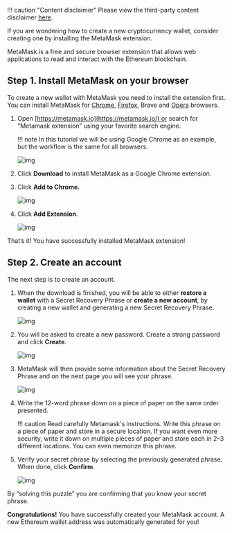 !!! caution "Content disclaimer"
    Please view the third-party content disclaimer [<ins>here</ins>](https://github.com/0xPolygon/wiki/blob/master/CONTENT_DISCLAIMER.md).

If you are wondering how to create a new cryptocurrency wallet, consider creating one by installing the MetaMask extension.

MetaMask is a free and secure browser extension that allows web applications to read and interact with the Ethereum blockchain.

## Step 1. Install MetaMask on your browser

To create a new wallet with MetaMask you need to install the extension first. You can install MetaMask for [Chrome](https://chrome.google.com/webstore/detail/nkbihfbeogaeaoehlefnkodbefgpgknn), [Firefox](https://addons.mozilla.org/en-US/firefox/addon/ether-metamask/), Brave and [Opera](https://addons.opera.com/en/extensions/details/metamask/) browsers.

1. Open [https://metamask.io](https://metamask.io/) or search for “Metamask extension” using your favorite search engine.

    !!! note
        In this tutorial we will be using Google Chrome as an example, but the workflow is the same for all browsers.

    ![img](/img/tools/wallet/metamask/metamask-home.png)

2. Click **Download** to install MetaMask as a Google Chrome extension.

3. Click **Add to Chrome.**

    ![img](/img/tools/wallet/metamask/develop/add-chrome.png)

4. Click **Add Extension**.

    ![img](/img/tools/wallet/metamask/develop/add-extension.png)

That’s it! You have successfully installed MetaMask extension!

## Step 2. Create an account

The next step is to create an account.

1. When the download is finished, you will be able to either **restore a wallet** with a Secret Recovery Phrase or **create a new account**, by creating a new wallet and generating a new Secret Recovery Phrase.

    ![img](/img/tools/wallet/metamask/develop/new-metamask.png)

2. You will be asked to create a new password. Create a strong password and click **Create**.

    ![img](/img/tools/wallet/metamask/develop/create-password.png)

3. MetaMask will then provide some information about the Secret Recovery Phrase and on the next page you will see your phrase.

    ![img](/img/tools/wallet/metamask/develop/reveal-phrase.png)

4. Write the 12-word phrase down  on a piece of paper on the same order presented.

    !!! caution
        Read carefully Metamask's instructions. Write this phrase on a piece of paper and store in a secure location. If you want even more security, write it down on multiple pieces of paper and store each in 2–3 different locations. You can even memorize this phrase.

5. Verify your secret phrase by selecting the previously generated phrase. When done, click **Confirm**.

    ![img](/img/tools/wallet/metamask/develop/phrase.gif)

By “solving this puzzle” you are confirming that you know your secret phrase.

**Congratulations!** You have successfully created your MetaMask account. A new Ethereum wallet address was automatically generated for you!